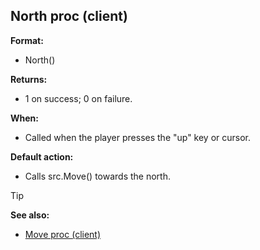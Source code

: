 ## North proc (client)

**Format:**
+   North()

**Returns:**
+   1 on success; 0 on failure.

**When:**
+   Called when the player presses the "up" key or cursor.

**Default action:**
+   Calls src.Move() towards the north.

> [!TIP] 
> **See also:**
> +   [Move proc (client)](/ref/client/proc/Move.md) 